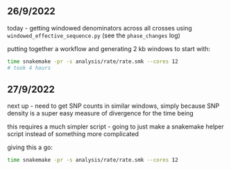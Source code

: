 
## 26/9/2022

today - getting windowed denominators across all crosses using
`windowed_effective_sequence.py` (see the `phase_changes` log) 

putting together a workflow and generating 2 kb windows to start with:

```bash
time snakemake -pr -s analysis/rate/rate.smk --cores 12
# took 4 hours
```

## 27/9/2022

next up - need to get SNP counts in similar windows, simply because
SNP density is a super easy measure of divergence for the time being

this requires a much simpler script - going to just make a snakemake helper
script instead of something more complicated

giving this a go:

```bash
time snakemake -pr -s analysis/rate/rate.smk --cores 12
```


